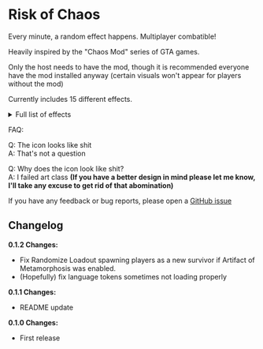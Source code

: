 # Risk of Chaos

Every minute, a random effect happens. Multiplayer combatible!

Heavily inspired by the "Chaos Mod" series of GTA games.

Only the host needs to have the mod, though it is recommended everyone have the mod installed anyway (certain visuals won't appear for players without the mod)

Currently includes 15 different effects.

<details>
	<summary>Full list of effects</summary>

* Nothing: Does absolutely nothing
* Spawn Random Portal Orb: Spawns a random portal orb on the stage teleporter
* Enable Random Artifact: Enables a random artifact. Lasts until end of stage.
* Add Mountain Shrine: Adds a number of mountain shrines to the teleporter event, number of shrines added can be configured (default is 2)
* Activate Teleporter: Forcefully activates the stage teleporter, whether you want it to or not
* Give Random Item: Gives all players a random item
* One Hit KO: Sets everything on the stage to 1 HP
* Freeze!: Freezes every character on the stage for 4 seconds
* Payday: Gives all players an amount of money equivalent to 4 large chests.
* +50% Director Credits: Increases director credits for the rest of the current stage
* Sequence All Players: Activates a shrine of order on all players
* Spawn Scavenger Bag: Spawns a scavenger bag near a random player
* Drop All Items: Drops all players' items and equipment on the ground
* Meteor Shower: Activates the glowing meteorite equipment
* Randomize Loadout: Randomizes all player's loadouts (skills and skins)
</details>

FAQ:

Q: The icon looks like shit<br/>
A: That's not a question

Q: Why does the icon look like shit?<br/>
A: I failed art class __(If you have a better design in mind please let me know, I'll take any excuse to get rid of that abomination)__

If you have any feedback or bug reports, please open a [GitHub issue](https://github.com/Goorakh/RiskOfChaos/issues/new)

## Changelog

**0.1.2 Changes:**

* Fix Randomize Loadout spawning players as a new survivor if Artifact of Metamorphosis was enabled.
* (Hopefully) fix language tokens sometimes not loading properly

**0.1.1 Changes:**

* README update

**0.1.0 Changes:**

* First release
